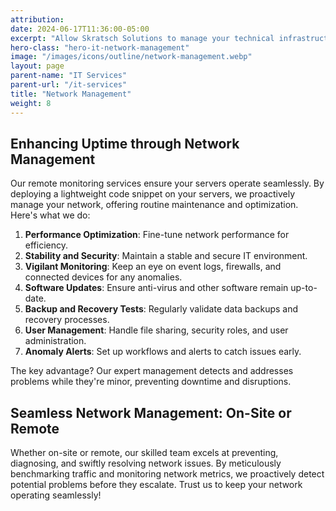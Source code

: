 ```yaml
---
attribution:
date: 2024-06-17T11:36:00-05:00
excerpt: "Allow Skratsch Solutions to manage your technical infrastructure so you can focus on your core business"
hero-class: "hero-it-network-management"
image: "/images/icons/outline/network-management.webp"
layout: page
parent-name: "IT Services"
parent-url: "/it-services"
title: "Network Management"
weight: 8
---
```


## Enhancing Uptime through Network Management

Our remote monitoring services ensure your servers operate seamlessly. By deploying a lightweight code snippet on your servers, we proactively manage your network, offering routine maintenance and optimization. Here's what we do:

1. **Performance Optimization**: Fine-tune network performance for efficiency.
2. **Stability and Security**: Maintain a stable and secure IT environment.
3. **Vigilant Monitoring**: Keep an eye on event logs, firewalls, and connected devices for any anomalies.
4. **Software Updates**: Ensure anti-virus and other software remain up-to-date.
5. **Backup and Recovery Tests**: Regularly validate data backups and recovery processes.
6. **User Management**: Handle file sharing, security roles, and user administration.
7. **Anomaly Alerts**: Set up workflows and alerts to catch issues early.

The key advantage? Our expert management detects and addresses problems while they're minor, preventing downtime and disruptions.

## Seamless Network Management: On-Site or Remote

Whether on-site or remote, our skilled team excels at preventing, diagnosing, and swiftly resolving network issues. By meticulously benchmarking traffic and monitoring network metrics, we proactively detect potential problems before they escalate. Trust us to keep your network operating seamlessly!

